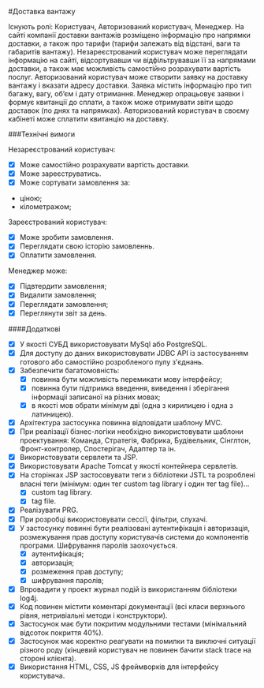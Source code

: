 #Доставка вантажу

Існують ролі: Користувач, Авторизований користувач, Менеджер.
На сайті компанії доставки вантажів розміщено інформацію про напрямки доставки, а також про тарифи (тарифи залежать від відстані, ваги та габаритів вантажу).
Незареєстрований користувач може переглядати інформацію на сайті, відсортувавши чи відфільтрувавши її за напрямами доставки, а також має можливість самостійно розрахувати вартість послуг.
Авторизований користувач може створити заявку на доставку вантажу і вказати адресу доставки. Заявка містить інформацію про тип багажу, вагу, об’єм і дату отримання.
Менеджер опрацьовує заявки і формує квитанції до сплати,
а також може отримувати звіти щодо доставок (по днях та напрямках).
Авторизований користувач в своєму кабінеті може сплатити квитанцію на доставку.


###Технічні вимоги

 Незареєстрований користувач:

- [x] Може самостійно розрахувати вартість доставки.
- [x] Може зареєструватись.
- [x] Може сортувати замовлення за:
 - ціною;
 - кілометражом;
 
 Зареєстрований користувач:
 
- [x] Може зробити замовлення.
- [x] Переглядати свою історію замовленнь.
- [x] Оплатити замовлення.

Менеджер може:

- [x] Підвтердити замовлення;
- [x] Видалити замовлення;
- [x] Переглядати замовлення;
- [x] Переглянути звіт за день. 

####Додаткові

- [x] У якості СУБД використовувати MySql або PostgreSQL.
- [x] Для доступу до даних використовувати JDBC API із застосуванням готового або самостійно розробленого пулу з'єднань.
- [x] Забезпечити багатомовність:
   - [x] повинна бути можливість перемикати мову інтерфейсу;
   - [x] повинна бути підтримка введення, виведення і зберігання інформаціі записаної на різних мовах;
   - [x] в якості мов обрати мінімум дві (одна з кирилицею і одна з латиницею).
- [x] Архітектура застосунка повинна відповідати шаблону MVC.
- [x] При реалізації бізнес-логіки необхідно використовувати шаблони проектування: Команда,
Стратегія, Фабрика, Будівельник, Сінглтон, Фронт-контролер, Спостерігач, Адаптер та ін.
- [x] Використовувати сервлети та JSP.
- [x] Використовувати Apache Tomcat у якості контейнера сервлетів.
- [x] На сторінках JSP застосовувати теги з бібліотеки JSTL та розроблені власні теги (мінімум: один
      тег custom tag library і один тег tag file)...
   - [x] custom tag library.
   - [x] tag file.
 - [x] Реалізувати PRG.
 - [x] При розробці використовувати сессії, фільтри, слухачі.  
 - [x] У застосунку повинні бути реалізовані аутентифікація і авторизація, розмежування прав
 доступу користувачів системи до компонентів програми. Шифрування паролів заохочується.
    -[x] аутентифікація;
    -[x] авторизація;
    -[x] розмеження прав доступу;
    -[x] шифрування паролів;
- [x] Впровадити у проект журнал подій із використанням бібліотеки log4j.
- [x] Код повинен містити коментарі документації (всі класи верхнього рівня, нетривіальні методи
      і конструктори).
- [x] Застосунок має бути покритим модульними тестами (мінімальний відсоток покриття 40%).
- [x] Застосунок має коректно реагувати на помилки та виключні ситуації різного роду (кінцевий
     користувач не повинен бачити stack trace на стороні клієнта).
- [x] Використання HTML, CSS, JS фреймворків для інтерфейсу користувача.
